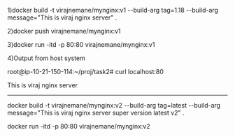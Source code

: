 1)docker build -t virajnemane/mynginx:v1 --build-arg tag=1.18 --build-arg message="This is viraj nginx server" .


2)docker push virajnemane/mynginx:v1

3)docker run -itd -p 80:80 virajnemane/mynginx:v1

4)Output from host system

root@ip-10-21-150-114:~/proj/task2# curl localhost:80

This is viraj nginx server

--------------------------------------------------

docker build -t virajnemane/mynginx:v2 --build-arg tag=latest --build-arg message="This is viraj nginx server super version latest v2" .

docker run -itd -p 80:80 virajnemane/mynginx:v2
